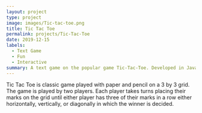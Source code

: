 ```yaml
---
layout: project
type: project
image: images/Tic-tac-toe.png
title: Tic Tac Toe
permalink: projects/Tic-Tac-Toe
date: 2019-12-15
labels:
  - Text Game
  - Fun
  - Interactive
summary: A text game on the popular game Tic-Tac-Toe. Developed in Java.
---
```


Tic Tac Toe is classic game played with paper and pencil on a 3 by 3 grid. The game is played by two players. Each player takes turns placing their marks on the grid until either player has three of their marks in a row either horizontally, vertically, or diagonally in which the winner is decided.

